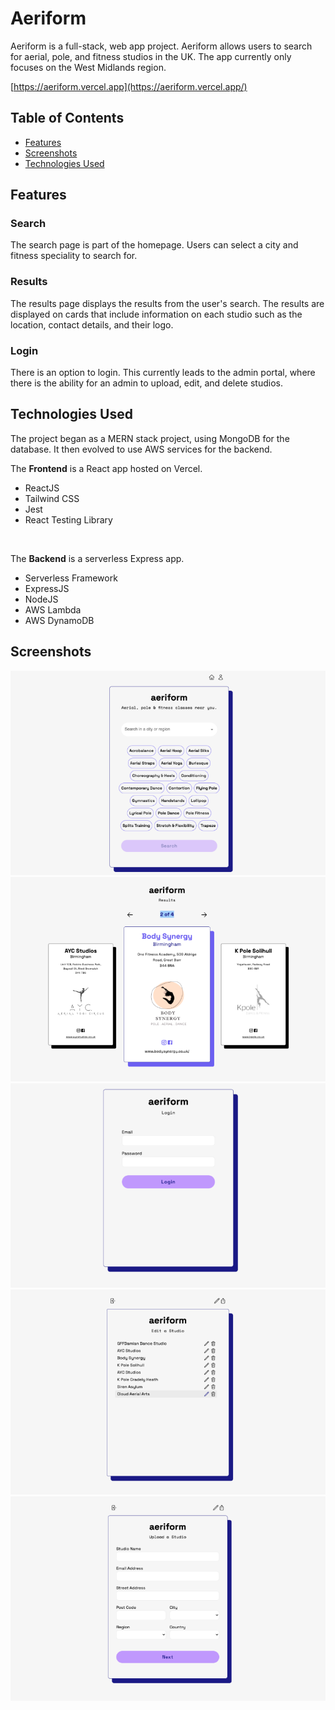 # Aeriform

Aeriform is a full-stack, web app project. Aeriform allows users to search for aerial, pole, and fitness studios in the UK. The app currently only focuses on the West Midlands region.

[https://aeriform.vercel.app](https://aeriform.vercel.app/)

## Table of Contents

- [Features](#features)
- [Screenshots](#screenshots)
- [Technologies Used](#technologies-used)

## Features

### Search

The search page is part of the homepage. Users can select a city and fitness speciality to search for.

### Results

The results page displays the results from the user's search. The results are displayed on cards that include information on each studio such as the location, contact details, and their logo.

### Login

There is an option to login. This currently leads to the admin portal, where there is the ability for an admin to upload, edit, and delete studios.

## Technologies Used

The project began as a MERN stack project, using MongoDB for the database. It then evolved to use AWS services for the backend.

The **Frontend** is a React app hosted on Vercel.

- ReactJS
- Tailwind CSS
- Jest
- React Testing Library

<br>

The **Backend** is a serverless Express app.

- Serverless Framework
- ExpressJS
- NodeJS
- AWS Lambda
- AWS DynamoDB

## Screenshots

![Home/Search page screenshot](./frontend/src/assets/screenshots/home-page.png)
![Results page screenshot](./frontend/src/assets/screenshots/results-page.png)
![Login page screenshot](./frontend/src/assets/screenshots/login-page.png)
![Edit page screenshot](./frontend/src/assets/screenshots/edit-page.png)
![Upload page screenshot](./frontend/src/assets/screenshots/upload-page.png)